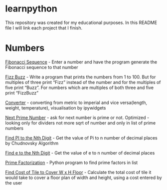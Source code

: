 # learnpython
This repository was created for my educational purposes. In this README file I will link each project that I finish. 
# Numbers

[Fibonacci Sequence](https://github.com/mufteevir/learnpython/blob/master/Numbers/fibonacci_sequence.py) - Enter a number and have the program generate the Fibonacci sequence to that number

[Fizz Buzz](https://github.com/mufteevir/learnpython/blob/master/Text/fizz_buzz.py) - Write a program that prints the numbers from 1 to 100. But for multiples of three print “Fizz” instead of the number and for the multiples of five print “Buzz”. For numbers which are multiples of both three and five print “FizzBuzz”

[Converter](https://github.com/mufteevir/learnpython/tree/master/Converter%20to%20US%20units%20ipywidgets) - converting from metric to imperial and vice versa(length, weight, temperature), visualisation by ipywidgets

[Next Prime Number](https://github.com/mufteevir/learnpython/blob/master/Numbers/next_prime_number.py) - ask for next number is prime or not. Optimized - looking only for dividers not more sqrt of number and only in list of prime numbers

[Find PI to the Nth Digit](https://github.com/mufteevir/learnpython/blob/master/Numbers/Find%20PI%20to%20the%20Nth%20Digit.py) - Get the value of Pi to n number of decimal places by Chudnovsky Algorithm

[Find e to the Nth Digit](https://github.com/mufteevir/learnpython/blob/master/Numbers/Find%20e%20to%20the%20Nth%20Digit.py) - Get the value of e to n number of decimal places

[Prime Factorization](https://github.com/mufteevir/learnpython/blob/master/Numbers/Prime%20Factorization.py) - Python program to find prime factors in list

[Find Cost of Tile to Cover W x H Floor](https://github.com/mufteevir/learnpython/blob/master/Numbers/Find%20Cost%20of%20Tile%20to%20Cover%20W%20x%20H%20Floor.py) - Calculate the total cost of tile it would take to cover a floor plan of width and height, using a cost entered by the user
